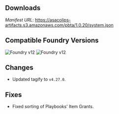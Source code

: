 ## Downloads
_Manifest URL_: https://asacolips-artifacts.s3.amazonaws.com/pbta/1.0.20/system.json

## Compatible Foundry Versions
![Foundry v12](https://img.shields.io/badge/Foundry-v12-green) ![Foundry v12](https://img.shields.io/badge/Foundry-v12-orange)

## Changes
- Updated tagify to `v4.27.0`.

## Fixes
- Fixed sorting of Playbooks' Item Grants.